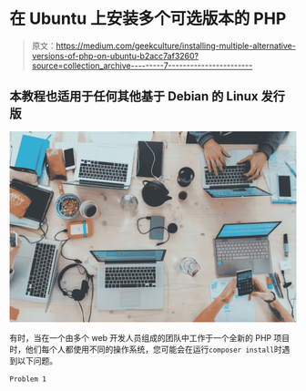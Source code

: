 # 在 Ubuntu 上安装多个可选版本的 PHP

> 原文：<https://medium.com/geekculture/installing-multiple-alternative-versions-of-php-on-ubuntu-b2acc7af3260?source=collection_archive---------7----------------------->

## 本教程也适用于任何其他基于 Debian 的 Linux 发行版

![](img/a5d247c50f2e2dc00cb31fcb017bdee1.png)

有时，当在一个由多个 web 开发人员组成的团队中工作于一个全新的 PHP 项目时，他们每个人都使用不同的操作系统，您可能会在运行`composer install`时遇到以下问题。

```
Problem 1
```